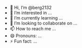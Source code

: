 - 👋 Hi, I’m @berg2132
- 👀 I’m interested in ...
- 🌱 I’m currently learning ...
- 💞️ I’m looking to collaborate on ...
- 📫 How to reach me ...
- 😄 Pronouns: ...
- ⚡ Fun fact: ...

<!---
berg2132/berg2132 is a ✨ special ✨ repository because its `README.md` (this file) appears on your GitHub profile.
You can click the Preview link to take a look at your changes.


**Contagem de visitas**

![VisitorCount](https://profile-counter.glitch.me/{Duduxs}/count.svg)

📫 Como entrar em contato comigo: [Linkedin](https://www.linkedin.com/in/SEU_LINKEDIN_AQUI/)

😄 Pronomes: ele/dele

⚡ Curiosidade sobre mim: Eu amo chocolate!
